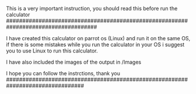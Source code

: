 This is a very important instruction, you should read this before run the calculator
####################################################################################


I have created this calculator on parrot os (Linux) and run it on the same OS,
if there is some mistakes while you run the calculator in your OS i suggest you 
to use Linux to run this calculator.

I have also included the images of the output in /Images

I hope you can follow the instrctions, thank you
################################################################################

